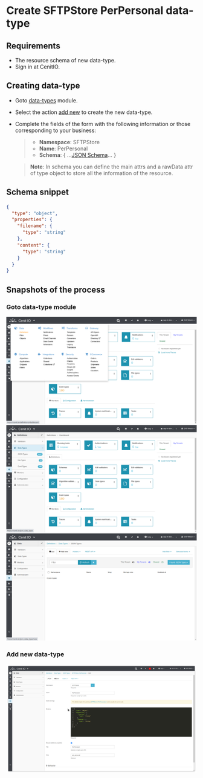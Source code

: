 # Create SFTPStore PerPersonal data-type

## Requirements

* The resource schema of new data-type.
* Sign in at CenitIO.[<i class="fa fa-external-link" aria-hidden="true"></i>](https://cenit.io/users/sign_in)

## Creating data-type

* Goto [data-types](https://cenit.io/json_data_type) module.
* Select the action [add new](https://cenit.io/json_data_type/new) to create the new data-type.
* Complete the fields of the form with the following information or those corresponding to your business:

    >- **Namespace**: SFTPStore
    >- **Name**: PerPersonal
    >- **Schema**: { ...[JSON Schema](https://json-schema.org/)... }

    > **Note**: In schema you can define the main attrs and a rawData attr of type object to store all the information of the resource.

## Schema snippet

```json
{
  "type": "object",
  "properties": {
    "filename": {
      "type": "string"
    },
    "content": {
      "type": "string"
    }
  }
}
```

## Snapshots of the process

### Goto data-type module

   ![](../assets/snapshots/common-dt/snapshots-001.png)
   ![](../assets/snapshots/common-dt/snapshots-002.png)
   ![](../assets/snapshots/common-dt/snapshots-003.png)
    
### Add new data-type

   ![](../assets/snapshots/sftp-store-dt/snapshots-004.png)

